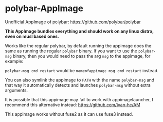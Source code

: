 # polybar-AppImage
Unofficial AppImage of polybar: https://github.com/polybar/polybar

**This AppImage bundles everything and should work on any linux distro, even on musl based ones.**

Works like the regular polybar, by default running the appimage does the same as running the regular `polybar` binary. 
If you want to use the `polybar-msg` binary, then you would need to pass the arg `msg` to the appimage, for example: 

`polybar-msg cmd restart` would be `nameofappimage msg cmd restart` instead.

You can also symlink the appimage to `PATH` with the name `polybar-msg` and that way it automatically detects and launches `polybar-msg` without extra arguments.

It is possible that this appimage may fail to work with appimagelauncher, I recommend this alternative instead: https://github.com/ivan-hc/AM

This appimage works without fuse2 as it can use fuse3 instead.
